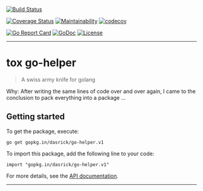[![Build Status][travis-image]][travis-url]

[![Coverage Status][coveralls-image]][coveralls-url]
[![Maintainability][codeclimate-image]][codeclimate-url]
[![codecov][codecov-image]][codecov-url]

[![Go Report Card][goreport-image]][goreport-url]
[![GoDoc][godoc-image]][godoc-url]
[![License][license-image]][license-url]

***

# tox go-helper

> A swiss army knife for golang

Why: After writing the same lines of code over and over again, I came to the conclusion to pack everything into a package ...

## Getting started

To get the package, execute:

```
go get gopkg.in/dasrick/go-helper.v1
```
To import this package, add the following line to your code:
```
import "gopkg.in/dasrick/go-helper.v1"
```
For more details, see the [API documentation][godoc-url].

***

[travis-image]: https://travis-ci.org/dasrick/go-helper.svg?branch=master
[travis-url]: https://travis-ci.org/dasrick/go-helper

[coveralls-image]: https://coveralls.io/repos/github/dasrick/go-helper/badge.svg?branch=master
[coveralls-url]: https://coveralls.io/github/dasrick/go-helper?branch=master

[codeclimate-image]: https://api.codeclimate.com/v1/badges/fe69cc992370b3f97d94/maintainability
[codeclimate-url]: https://codeclimate.com/github/dasrick/go-helper/maintainability

[codecov-image]: https://codecov.io/gh/dasrick/go-helper/branch/master/graph/badge.svg
[codecov-url]: https://codecov.io/gh/dasrick/go-helper

[goreport-image]: https://goreportcard.com/badge/github.com/dasrick/go-helper
[goreport-url]: https://goreportcard.com/report/github.com/dasrick/go-helper

[godoc-image]: https://godoc.org/github.com/dasrick/go-helper?status.svg
[godoc-url]: https://godoc.org/github.com/dasrick/go-helper

[license-image]: https://img.shields.io/github/license/dasrick/go-helper.svg?style=flat
[license-url]: https://github.com/dasrick/go-helper/blob/master/LICENSE
